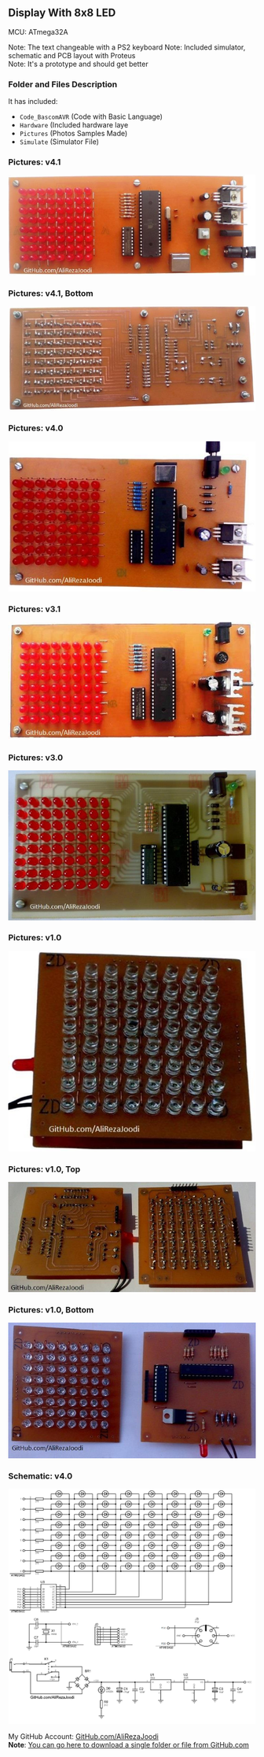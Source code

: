 ## Display With 8x8 LED

MCU:		ATmega32A  

Note: The text changeable with a PS2 keyboard
Note: Included simulator, schematic and PCB layout with Proteus  
Note: It's a prototype and should get better 

### Folder and Files Description
It has included:
- `Code_BascomAVR` (Code with Basic Language)
- `Hardware` (Included hardware laye
- `Pictures` (Photos Samples Made)
- `Simulate` (Simulator File)

### Pictures: v4.1
![](Pictures/v4.1.jpg)

### Pictures: v4.1, Bottom
![](Pictures/v4.1_bottom.jpg)

### Pictures: v4.0
![](Pictures/v4.0.jpg)

### Pictures: v3.1
![](Pictures/v3.1.jpg)

### Pictures: v3.0
![](Pictures/v3.0.jpg)

### Pictures: v1.0
![](Pictures/v1.0.jpg)

### Pictures: v1.0, Top
![](Pictures/v1.0_Top.jpg)

### Pictures: v1.0, Bottom
![](Pictures/v1.0_bottom.jpg)

### Schematic: v4.0
![](Hardware/v4.0.png)

My GitHub Account: [GitHub.com/AliRezaJoodi](https://github.com/AliRezaJoodi)  
**Note**: [You can go here to download a single folder or file from GitHub.com](https://minhaskamal.github.io/DownGit/#/home)

